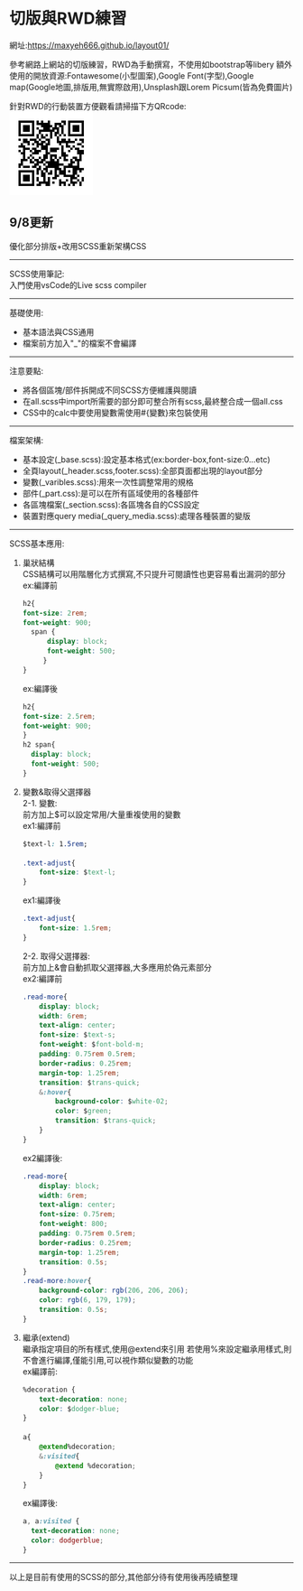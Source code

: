 # 切版與RWD練習

網址:https://maxyeh666.github.io/layout01/

參考網路上網站的切版練習，RWD為手動撰寫，不使用如bootstrap等libery
額外使用的開放資源:Fontawesome(小型圖案),Google Font(字型),Google map(Google地圖,排版用,無實際啟用),Unsplash跟Lorem Picsum(皆為免費圖片) 

針對RWD的行動裝置方便觀看請掃描下方QRcode:  
![QRcode](https://github.com/maxyeh666/layout01/blob/master/200718170613.jpg)


## 9/8更新

優化部分排版+改用SCSS重新架構CSS  
***
SCSS使用筆記:  
入門使用vsCode的Live scss compiler  
***
基礎使用:
  - 基本語法與CSS通用
  - 檔案前方加入"_"的檔案不會編譯  
***  
注意要點:
  - 將各個區塊/部件拆開成不同SCSS方便維護與閱讀
  - 在all.scss中import所需要的部分即可整合所有scss,最終整合成一個all.css
  - CSS中的calc中要使用變數需使用#{變數}來包裝使用  
***  
檔案架構:  
  - 基本設定(_base.scss):設定基本格式(ex:border-box,font-size:0...etc)
  - 全頁layout(_header.scss,footer.scss):全部頁面都出現的layout部分
  - 變數(_varibles.scss):用來一次性調整常用的規格
  - 部件(_part.css):是可以在所有區域使用的各種部件
  - 各區塊檔案(_section.scss):各區塊各自的CSS設定
  - 裝置對應query media(_query_media.scss):處理各種裝置的變版  
*** 
SCSS基本應用: 
  1. 巢狀結構  
    CSS結構可以用階層化方式撰寫,不只提升可閱讀性也更容易看出漏洞的部分  
      ex:編譯前
        ```CSS
        h2{  
        font-size: 2rem;  
        font-weight: 900;  
          span {  
              display: block;  
              font-weight: 500;  
             }  
        }
        ```    
      ex:編譯後  
        ```CSS
        h2{  
        font-size: 2.5rem;  
        font-weight: 900;  
        }  
        h2 span{  
          display: block;  
          font-weight: 500;  
        }  
        ```
  2. 變數&取得父選擇器  
    2-1. 變數:  
        前方加上$可以設定常用/大量重複使用的變數  
        ex1:編譯前  
        ```CSS
        $text-l: 1.5rem;

        .text-adjust{
            font-size: $text-l;
        }
        ```
        ex1:編譯後
        ```CSS
        .text-adjust{
            font-size: 1.5rem;
        }
        ```  
      2-2. 取得父選擇器:  
        前方加上&會自動抓取父選擇器,大多應用於偽元素部分  
        ex2:編譯前  
        ```CSS
        .read-more{
            display: block;
            width: 6rem;
            text-align: center;
            font-size: $text-s;
            font-weight: $font-bold-m;
            padding: 0.75rem 0.5rem;
            border-radius: 0.25rem;
            margin-top: 1.25rem;
            transition: $trans-quick;
            &:hover{
                background-color: $white-02;
                color: $green;
                transition: $trans-quick;
            }
        }
        ```  
        ex2編譯後:  
        ```CSS
        .read-more{
            display: block;
            width: 6rem;
            text-align: center;
            font-size: 0.75rem;
            font-weight: 800;
            padding: 0.75rem 0.5rem;
            border-radius: 0.25rem;
            margin-top: 1.25rem;
            transition: 0.5s;
        }
        .read-more:hover{
            background-color: rgb(206, 206, 206);
            color: rgb(6, 179, 179);
            transition: 0.5s;
        }
        ```
  3. 繼承(extend)  
      繼承指定項目的所有樣式,使用@extend來引用
      若使用%來設定繼承用樣式,則不會進行編譯,僅能引用,可以視作類似變數的功能  
      ex編譯前:  
      ```CSS
      %decoration {
          text-decoration: none;
          color: $dodger-blue;
      }
      
      a{
          @extend%decoration;
          &:visited{
              @extend %decoration;
          }
      }
      ```
      ex編譯後:  
      ```CSS
      a, a:visited {
        text-decoration: none;
        color: dodgerblue;
      }
      ```
***
以上是目前有使用的SCSS的部分,其他部分待有使用後再陸續整理
